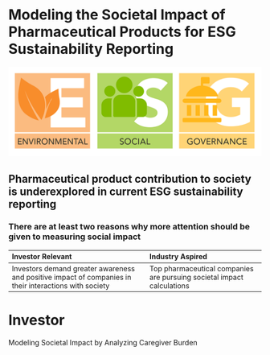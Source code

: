 # Modeling the Societal Impact of Pharmaceutical Products for ESG Sustainability Reporting
![Happy Christmas](ESG.png)

## Pharmaceutical product contribution to society is underexplored in current ESG sustainability reporting

### There are at least two reasons why more attention should be given to measuring social impact 
| Investor Relevant  | Industry Aspired |
| :------------- | :------------- |
|Investors demand greater awareness and positive impact of companies in their interactions with society  |Top pharmaceutical companies are pursuing societal impact calculations|


# Investor 
Modeling Societal Impact by Analyzing Caregiver Burden

